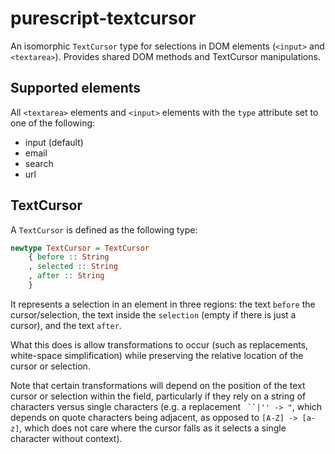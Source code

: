 # purescript-textcursor
An isomorphic `TextCursor` type for selections in DOM elements (`<input>` and `<textarea>`). Provides shared DOM methods and TextCursor manipulations.

## Supported elements
All `<textarea>` elements and `<input>` elements with the `type` attribute set to one of the following:
- input (default)
- email
- search
- url

## TextCursor
A `TextCursor` is defined as the following type:
```purescript
newtype TextCursor = TextCursor
    { before :: String
    , selected :: String
    , after :: String
    }
```

It represents a selection in an element in three regions: the text `before` the cursor/selection, the text inside the `selection` (empty if there is just a cursor), and the text `after`.

What this does is allow transformations to occur (such as replacements, white-space simplification) while preserving the relative location of the cursor or selection.

Note that certain transformations will depend on the position of the text cursor or selection within the field, particularly if they rely on a string of characters versus single characters (e.g. a replacement ` ``|'' -> "`, which depends on quote characters being adjacent, as opposed to `[A-Z] -> [a-z]`, which does not care where the cursor falls as it selects a single character without context).

